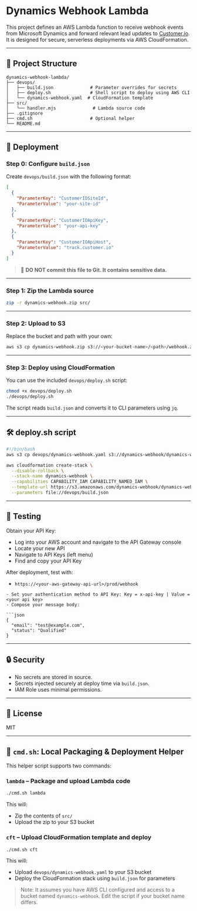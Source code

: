 # Dynamics Webhook Lambda

This project defines an AWS Lambda function to receive webhook events from Microsoft Dynamics and forward relevant lead updates to [Customer.io](https://customer.io). It is designed for secure, serverless deployments via AWS CloudFormation.

---

## 📁 Project Structure

```
dynamics-webhook-lambda/
├── devops/
│   ├── build.json              # Parameter overrides for secrets
│   ├── deploy.sh               # Shell script to deploy using AWS CLI
│   └── dynamics-webhook.yaml  # CloudFormation template
├── src/
│   └── handler.mjs              # Lambda source code
├── .gitignore
├── cmd.sh                      # Optional helper
└── README.md
```

---

## 🚀 Deployment

### Step 0: Configure `build.json`

Create `devops/build.json` with the following format:

```json
[
  {
    "ParameterKey": "CustomerIOSiteId",
    "ParameterValue": "your-site-id"
  },
  {
    "ParameterKey": "CustomerIOApiKey",
    "ParameterValue": "your-api-key"
  },
  {
    "ParameterKey": "CustomerIOApiHost",
    "ParameterValue": "track.customer.io"
  }
]
```

> 🔐 **DO NOT commit this file to Git. It contains sensitive data.**

---

### Step 1: Zip the Lambda source

```bash
zip -r dynamics-webhook.zip src/
```

---

### Step 2: Upload to S3

Replace the bucket and path with your own:

```bash
aws s3 cp dynamics-webhook.zip s3://<your-bucket-name>/<path>/webhook.zip
```

---

### Step 3: Deploy using CloudFormation

You can use the included `devops/deploy.sh` script:

```bash
chmod +x devops/deploy.sh
./devops/deploy.sh
```

The script reads `build.json` and converts it to CLI parameters using `jq`.

---

## 🛠️ deploy.sh script

```bash
#!/bin/bash
aws s3 cp devops/dynamics-webhook.yaml s3://dynamics-webhook/dynamics-webhook.yaml --acl public-read

aws cloudformation create-stack \
  --disable-rollback \
  --stack-name dynamics-webhook \
  --capabilities CAPABILITY_IAM CAPABILITY_NAMED_IAM \
  --template-url https://s3.amazonaws.com/dynamics-webhook/dynamics-webhook.yaml \
  --parameters file://devops/build.json
```

---

## 🧪 Testing

Obtain your API Key:
- Log into your AWS account and navigate to the API Gateway console
- Locate your new API
- Navigate to API Keys (left menu)
- Find and copy your API Key


After deployment, test with:

- `https://<your-aws-gateway-api-url>/prod/webhook`
```
- Set your authentication method to API Key: Key = x-api-key | Value = <your api key>
- Compose your message body: 

```json
{
  "email": "test@example.com",
  "status": "Qualified"
}
```

---

## 🔒 Security

- No secrets are stored in source.
- Secrets injected securely at deploy time via `build.json`.
- IAM Role uses minimal permissions.

---

## 📜 License

MIT


---

## 🧪 `cmd.sh`: Local Packaging & Deployment Helper

This helper script supports two commands:

### `lambda` – Package and upload Lambda code

```bash
./cmd.sh lambda
```

This will:
- Zip the contents of `src/`
- Upload the zip to your S3 bucket

### `cft` – Upload CloudFormation template and deploy

```bash
./cmd.sh cft
```

This will:
- Upload `devops/dynamics-webhook.yaml` to your S3 bucket
- Deploy the CloudFormation stack using `build.json` for parameters

> Note: It assumes you have AWS CLI configured and access to a bucket named `dynamics-webhook`. Edit the script if your bucket name differs.